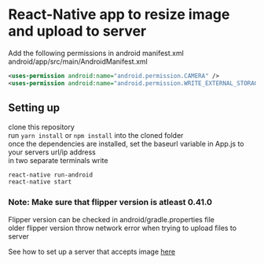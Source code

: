 # React-Native app to resize image and upload to server  

Add the following permissions in android manifest.xml  
android/app/src/main/AndroidManifest.xml  

```xml
<uses-permission android:name="android.permission.CAMERA" />
<uses-permission android:name="android.permission.WRITE_EXTERNAL_STORAGE" />
```

## Setting up  

clone this repository  
run `yarn install` or `npm install` into the cloned folder  
once the dependencies are installed, set the baseurl variable in App.js to your servers url/ip address  
in two separate terminals write

```bash
react-native run-android
react-native start
```

### Note: Make sure that flipper version is atleast 0.41.0  

Flipper version can be checked in android/gradle.properties file  
older flipper version throw network error when trying to upload files to server  

See how to set up a server that accepts image [here](https://github.com/shrynshJn/image-upload-server)  
